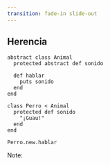 ```yaml
---
transition: fade-in slide-out
---
```


## Herencia

```playground
abstract class Animal
  protected abstract def sonido

  def hablar
    puts sonido
  end
end

class Perro < Animal
  protected def sonido
    "¡Guau!"
  end
end

Perro.new.hablar
```

Note:
